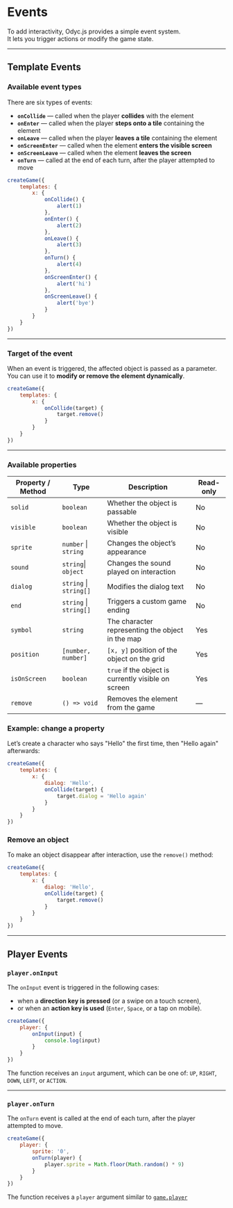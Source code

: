 <script>
import Aside from '../../../lib/ui/Doc/Aside.svelte'
import Emoji from '../../../lib/ui/Doc/Emoji.svelte'
</script>

# <Emoji src="🪤" /> Events

To add interactivity, Odyc.js provides a simple event system.  
It lets you trigger actions or modify the game state.

---

## <Emoji src="⛳" /> Template Events

### <Emoji src="🔎" /> Available event types

There are six types of events:

- **`onCollide`** — called when the player **collides** with the element
- **`onEnter`** — called when the player **steps onto a tile** containing the element
- **`onLeave`** — called when the player **leaves a tile** containing the element
- **`onScreenEnter`** — called when the element **enters the visible screen**
- **`onScreenLeave`** — called when the element **leaves the screen**
- **`onTurn`** — called at the end of each turn, after the player attempted to move

```js
createGame({
	templates: {
		x: {
			onCollide() {
				alert(1)
			},
			onEnter() {
				alert(2)
			},
			onLeave() {
				alert(3)
			},
			onTurn() {
				alert(4)
			},
			onScreenEnter() {
				alert('hi')
			},
			onScreenLeave() {
				alert('bye')
			}
		}
	}
})
```

---

### <Emoji src="🎯" /> Target of the event

When an event is triggered, the affected object is passed as a parameter.
You can use it to **modify or remove the element dynamically**.

```js
createGame({
	templates: {
		x: {
			onCollide(target) {
				target.remove()
			}
		}
	}
})
```

---

### <Emoji src="📋" /> Available properties

| Property / Method | Type                   | Description                                         | Read-only |
| ----------------- | ---------------------- | --------------------------------------------------- | --------- |
| `solid`           | `boolean`              | Whether the object is passable                      | No        |
| `visible`         | `boolean`              | Whether the object is visible                       | No        |
| `sprite`          | `number` \| `string`   | Changes the object’s appearance                     | No        |
| `sound`           | `string`\| `object`    | Changes the sound played on interaction             | No        |
| `dialog`          | `string` \| `string[]` | Modifies the dialog text                            | No        |
| `end`             | `string` \| `string[]` | Triggers a custom game ending                       | No        |
| `symbol`          | `string`               | The character representing the object in the map    | Yes       |
| `position`        | `[number, number]`     | `[x, y]` position of the object on the grid         | Yes       |
| `isOnScreen`      | `boolean`              | `true` if the object is currently visible on screen | Yes       |
| `remove`          | `() => void`           | Removes the element from the game                   | —         |

### Example: change a property

Let’s create a character who says "Hello" the first time, then "Hello again" afterwards:

```js
createGame({
	templates: {
		x: {
			dialog: 'Hello',
			onCollide(target) {
				target.dialog = 'Hello again'
			}
		}
	}
})
```

### Remove an object

To make an object disappear after interaction, use the `remove()` method:

```js
createGame({
	templates: {
		x: {
			dialog: 'Hello',
			onCollide(target) {
				target.remove()
			}
		}
	}
})
```

---

## Player Events

### <Emoji src="🎮"/> `player.onInput`

The `onInput` event is triggered in the following cases:

- when a **direction key is pressed** (or a swipe on a touch screen),
- or when an **action key is used** (`Enter`, `Space`, or a tap on mobile).

```js
createGame({
	player: {
		onInput(input) {
			console.log(input)
		}
	}
})
```

The function receives an `input` argument, which can be one of: `UP`, `RIGHT`, `DOWN`, `LEFT`, or `ACTION`.

---

### <Emoji src="⏰"/> `player.onTurn`

The `onTurn` event is called at the end of each turn, after the player attempted to move.

```js
createGame({
	player: {
		sprite: '0',
		onTurn(player) {
			player.sprite = Math.floor(Math.random() * 9)
		}
	}
})
```

The function receives a `player` argument similar to [`game.player`](/en/doc/interaction-and-logic/game-state#player)
